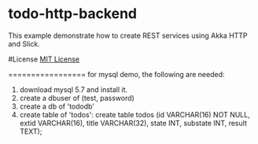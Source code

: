 todo-http-backend
=================

This example demonstrate how to create REST services using Akka HTTP and Slick.

#License
[MIT License](https://opensource.org/licenses/MIT)

=================
for mysql demo, the following are needed:
1. download mysql 5.7 and install it.
2. create a dbuser of (test, password)
3. create a db of 'tododb'
4. create table of 'todos':
    create table todos (id VARCHAR(16) NOT NULL, extid VARCHAR(16), title VARCHAR(32), state INT, substate INT, result TEXT);
